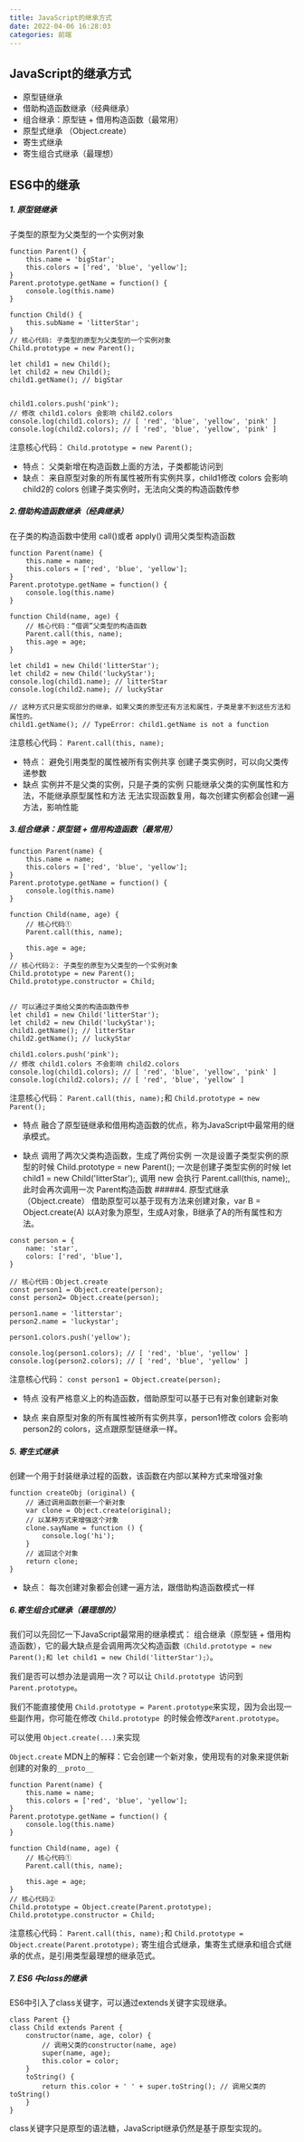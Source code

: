 ```yaml
---
title: JavaScript的继承方式
date: 2022-04-06 16:28:03
categories: 前端
---
```

## JavaScript的继承方式
- 原型链继承
- 借助构造函数继承（经典继承）
- 组合继承：原型链 + 借用构造函数（最常用）
- 原型式继承 （Object.create）
- 寄生式继承
- 寄生组合式继承（最理想）

## ES6中的继承
##### 1. 原型链继承
子类型的原型为父类型的一个实例对象
```
function Parent() {
    this.name = 'bigStar';
    this.colors = ['red', 'blue', 'yellow'];
}
Parent.prototype.getName = function() {
    console.log(this.name)
}

function Child() {
    this.subName = 'litterStar';
}
// 核心代码: 子类型的原型为父类型的一个实例对象
Child.prototype = new Parent();

let child1 = new Child();
let child2 = new Child();
child1.getName(); // bigStar


child1.colors.push('pink');
// 修改 child1.colors 会影响 child2.colors
console.log(child1.colors); // [ 'red', 'blue', 'yellow', 'pink' ]
console.log(child2.colors); // [ 'red', 'blue', 'yellow', 'pink' ]
```
注意核心代码： `Child.prototype = new Parent();`
- 特点：
父类新增在构造函数上面的方法，子类都能访问到
- 缺点：
来自原型对象的所有属性被所有实例共享，child1修改 colors 会影响child2的 colors
创建子类实例时，无法向父类的构造函数传参

##### 2.借助构造函数继承（经典继承）
在子类的构造函数中使用 call()或者 apply() 调用父类型构造函数
```
function Parent(name) {
    this.name = name;
    this.colors = ['red', 'blue', 'yellow'];
}
Parent.prototype.getName = function() {
    console.log(this.name)
}

function Child(name, age) {
    // 核心代码：“借调”父类型的构造函数
    Parent.call(this, name);
    this.age = age;
}

let child1 = new Child('litterStar');
let child2 = new Child('luckyStar');
console.log(child1.name); // litterStar
console.log(child2.name); // luckyStar

// 这种方式只是实现部分的继承，如果父类的原型还有方法和属性，子类是拿不到这些方法和属性的。
child1.getName(); // TypeError: child1.getName is not a function
```
注意核心代码： `Parent.call(this, name);`
- 特点：
避免引用类型的属性被所有实例共享
创建子类实例时，可以向父类传递参数
- 缺点
实例并不是父类的实例，只是子类的实例
只能继承父类的实例属性和方法，不能继承原型属性和方法
无法实现函数复用，每次创建实例都会创建一遍方法，影响性能

##### 3.组合继承：原型链 + 借用构造函数（最常用）
```
function Parent(name) {
    this.name = name;
    this.colors = ['red', 'blue', 'yellow'];
}
Parent.prototype.getName = function() {
    console.log(this.name)
}

function Child(name, age) {
    // 核心代码①
    Parent.call(this, name);

    this.age = age;
}
// 核心代码②: 子类型的原型为父类型的一个实例对象
Child.prototype = new Parent();
Child.prototype.constructor = Child;


// 可以通过子类给父类的构造函数传参
let child1 = new Child('litterStar');
let child2 = new Child('luckyStar');
child1.getName(); // litterStar
child2.getName(); // luckyStar

child1.colors.push('pink');
// 修改 child1.colors 不会影响 child2.colors
console.log(child1.colors); // [ 'red', 'blue', 'yellow', 'pink' ]
console.log(child2.colors); // [ 'red', 'blue', 'yellow' ]
```
注意核心代码： `Parent.call(this, name);`和 `Child.prototype = new Parent();`
- 特点
融合了原型链继承和借用构造函数的优点，称为JavaScript中最常用的继承模式。

- 缺点
调用了两次父类构造函数，生成了两份实例
一次是设置子类型实例的原型的时候 Child.prototype = new Parent();
一次是创建子类型实例的时候 let child1 = new Child('litterStar');, 调用 new 会执行 Parent.call(this, name);,此时会再次调用一次 Parent构造函数
#####4. 原型式继承 （Object.create）
借助原型可以基于现有方法来创建对象，var B = Object.create(A) 以A对象为原型，生成A对象，B继承了A的所有属性和方法。
```
const person = {
    name: 'star',
    colors: ['red', 'blue'],
}

// 核心代码：Object.create
const person1 = Object.create(person);
const person2= Object.create(person);

person1.name = 'litterstar';
person2.name = 'luckystar';

person1.colors.push('yellow');

console.log(person1.colors); // [ 'red', 'blue', 'yellow' ]
console.log(person2.colors); // [ 'red', 'blue', 'yellow' ]
```
注意核心代码： `const person1 = Object.create(person);`
- 特点
没有严格意义上的构造函数，借助原型可以基于已有对象创建新对象

- 缺点
来自原型对象的所有属性被所有实例共享，person1修改 colors 会影响person2的 colors，这点跟原型链继承一样。
##### 5. 寄生式继承
创建一个用于封装继承过程的函数，该函数在内部以某种方式来增强对象
```
function createObj (original) {
    // 通过调用函数创新一个新对象
    var clone = Object.create(original);
    // 以某种方式来增强这个对象
    clone.sayName = function () {
        console.log('hi');
    }
    // 返回这个对象
    return clone;
}
```
- 缺点： 每次创建对象都会创建一遍方法，跟借助构造函数模式一样

##### 6.寄生组合式继承（最理想的）
我们可以先回忆一下JavaScript最常用的继承模式： 组合继承（原型链 + 借用构造函数），它的最大缺点是会调用两次父构造函数`（Child.prototype = new Parent();和 let child1 = new Child('litterStar');）`。

我们是否可以想办法是调用一次？可以让 `Child.prototype `访问到 `Parent.prototype`。

我们不能直接使用 `Child.prototype = Parent.prototype`来实现，因为会出现一些副作用，你可能在修改 `Child.prototype `的时候会修改`Parent.prototype`。

可以使用 `Object.create(...)`来实现

`Object.create` MDN上的解释：它会创建一个新对象，使用现有的对象来提供新创建的对象的`__proto__`
```
function Parent(name) {
    this.name = name;
    this.colors = ['red', 'blue', 'yellow'];
}
Parent.prototype.getName = function() {
    console.log(this.name)
}

function Child(name, age) {
    // 核心代码①
    Parent.call(this, name);

    this.age = age;
}
// 核心代码②
Child.prototype = Object.create(Parent.prototype);
Child.prototype.constructor = Child;
```
注意核心代码： `Parent.call(this, name);`和 `Child.prototype = Object.create(Parent.prototype);`
寄生组合式继承，集寄生式继承和组合式继承的优点，是引用类型最理想的继承范式。

##### 7. ES6 中class的继承
ES6中引入了class关键字，可以通过extends关键字实现继承。
```
class Parent {}
class Child extends Parent {
    constructor(name, age, color) {
        // 调用父类的constructor(name, age)
        super(name, age);
        this.color = color;
    }
    toString() {
        return this.color + ' ' + super.toString(); // 调用父类的toString()
    }
}
```
class关键字只是原型的语法糖，JavaScript继承仍然是基于原型实现的。

